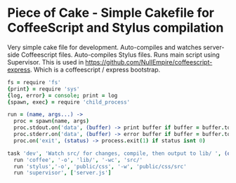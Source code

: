 Piece of Cake - Simple Cakefile for CoffeeScript and Stylus compilation
=============

Very simple cake file for development. Auto-compiles and watches server-side Coffeescript files. Auto-compiles Stylus files. Runs main script using Supervisor. This is used in https://github.com/NullEmpire/coffeescript-express. Which is a coffeescript / express bootstrap.

```coffeescript
fs = require 'fs'
{print} = require 'sys'
{log, error} = console; print = log
{spawn, exec} = require 'child_process'

run = (name, args...) ->
  proc = spawn(name, args)
  proc.stdout.on('data', (buffer) -> print buffer if buffer = buffer.toString().trim())
  proc.stderr.on('data', (buffer) -> error buffer if buffer = buffer.toString().trim())
  proc.on('exit', (status) -> process.exit(1) if status isnt 0)

task 'dev', 'Watch src/ for changes, compile, then output to lib/ ', (options) ->
  run 'coffee', '-o', 'lib/', '-wc', 'src/'
  run 'stylus','-o', 'public/css', '-w', 'public/css/src'
  run 'supervisor', ['server.js']
```